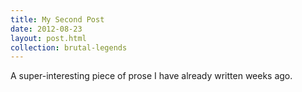 ```yaml
---
title: My Second Post
date: 2012-08-23
layout: post.html
collection: brutal-legends
---
```


A super-interesting piece of prose I have already written weeks ago.

